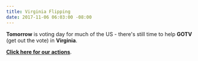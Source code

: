 ```yaml
---
title: Virginia Flipping
date: 2017-11-06 06:03:00 -08:00
---
```


**Tomorrow** is voting day for much of the US - there's still time to help **GOTV** (get out the vote) in **Virginia**.

[**Click here for our actions**](https://www.indivisible.org/gotv-virginia/).

